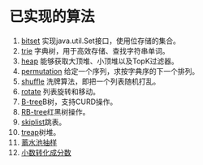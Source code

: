 已实现的算法
============

1. [bitset](/bitset) 实现java.util.Set接口，使用位存储的集合。
2. [trie](/trie) 字典树，用于高效存储、查找字符串单词。
3. [heap](/heap) 能够获取大顶堆、小顶堆以及TopK过滤器。
4. [permutation](/permutation) 给定一个序列，求按字典序的下一个排列。
5. [shuffle](/shuffle) 洗牌算法，即把一个列表随机打乱。
6. [rotate](/rotate) 列表旋转和移动。
7. [B-tree](/B-Tree)B树，支持CURD操作。
8. [RB-tree](/RBTree)红黑树操作。
9. [skiplist](/skiplist)跳表。
10. [treap](/treap)树堆。
11. [蓄水池抽样](/sample)
12. [小数转化成分数](/fraction)
